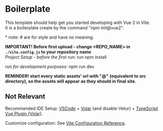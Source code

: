 # Boilerplate
This template should help get you started developing with Vue 2 in Vite.  
It is a boilerplate create by the command "npm init@vue2".

\* note: # are for style and have no meaning.

**IMPORTANT! Before first upload - change <REPO_NAME> in `./vite.config.js` to your repository name**  
*Project Setup - before the first run:*
run npm install

*run for development purposes:*
npm run dev

**REMINDER! start every static assets' url with "@" (equivalent to src directory), so the assets will appear as they should in final site.**







## Not Relevant

Recommended IDE Setup:
[VSCode](https://code.visualstudio.com/) + [Volar](https://marketplace.visualstudio.com/items?itemName=Vue.volar) (and disable Vetur) + [TypeScript Vue Plugin (Volar)](https://marketplace.visualstudio.com/items?itemName=Vue.vscode-typescript-vue-plugin).

Customize configuration:
See [Vite Configuration Reference](https://vitejs.dev/config/).
